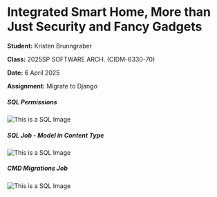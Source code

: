 # Integrated Smart Home, More than Just Security and Fancy Gadgets
**Student:** Kristen Brunngraber

**Class:**  2025SP SOFTWARE ARCH. (CIDM-6330-70)

**Date:** 6 April 2025

**Assignment:** Migrate to Django


##### SQL Permissions

![This is a SQL Image](/Assignment%4/SQL2.png "This is a SQL Image")


##### SQL Job - Model in Content Type

![This is a SQL Image](/Assignment%4/SQL1.png "This is a SQL Image")


##### CMD Migrations Job

![This is a SQL Image](/Assignment%4/CMD1.png "This is a SQL Image")
